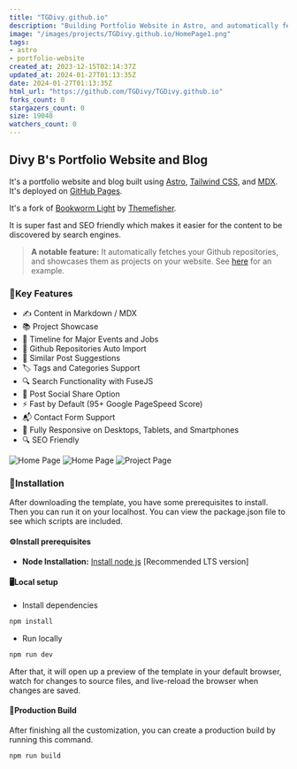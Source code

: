 ```yaml
---
title: "TGDivy.github.io"
description: "Building Portfolio Website in Astro, and automatically fetching all the GitHub projects."
image: "/images/projects/TGDivy.github.io/HomePage1.png"
tags: 
- astro
- portfolio-website
created_at: 2023-12-15T02:14:37Z
updated_at: 2024-01-27T01:13:35Z
date: 2024-01-27T01:13:35Z
html_url: "https://github.com/TGDivy/TGDivy.github.io"
forks_count: 0
stargazers_count: 0
size: 19048
watchers_count: 0
---
```


## Divy B's Portfolio Website and Blog

It's a portfolio website and blog built using [Astro](https://astro.build/), [Tailwind CSS](https://tailwindcss.com/), and [MDX](https://mdxjs.com/). It's deployed on [GitHub Pages](https://pages.github.com/).

It's a fork of [Bookworm Light]() by [Themefisher](https://themefisher.com/).

It is super fast and SEO friendly which makes it easier for the content to be discovered by search engines.

> **A notable feature:**
> It automatically fetches your Github repositories, and showcases them as projects on your website. See [here](me@divyb.xyz/projects) for an example.

### 🔑Key Features
<!-- Timeline for major events and jobs and social links support for personal profile -->
- ✍️ Content in Markdown / MDX
- 📚 Project Showcase
- 📅 Timeline for Major Events and Jobs
- 📁 Github Repositories Auto Import
- 🔗 Similar Post Suggestions
- 🏷️ Tags and Categories Support
- 🔍 Search Functionality with FuseJS
- 📲 Post Social Share Option
- ⚡ Fast by Default (95+ Google PageSpeed Score)
- 📬 Contact Form Support
- 📱 Fully Responsive on Desktops, Tablets, and Smartphones
- 🔍 SEO Friendly

<!-- Display 3 images in a row (use table maybe) -->
![Home Page](/images/projects/TGDivy.github.io/HomePage1.png)
![Home Page](/images/projects/TGDivy.github.io/HomePage2.png)
![Project Page](/images/projects/TGDivy.github.io/ProjectPage.png)


### 🔧Installation

After downloading the template, you have some prerequisites to install. Then you can run it on your localhost. You can view the package.json file to see which scripts are included.

#### ⚙️Install prerequisites

- **Node Installation:** [Install node js](https://nodejs.org/en/download/) [Recommended LTS version]

#### 🖥️Local setup

- Install dependencies

```bash
npm install
```

- Run locally

```bash
npm run dev
```

After that, it will open up a preview of the template in your default browser, watch for changes to source files, and live-reload the browser when changes are saved.

#### 🔨Production Build

After finishing all the customization, you can create a production build by running this command.

```bash
npm run build
```
